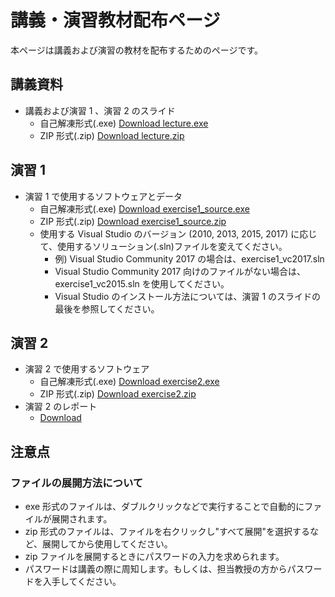 # 講義・演習教材配布ページ

本ページは講義および演習の教材を配布するためのページです。

## 講義資料

* 講義および演習 1 、演習 2 のスライド
    * 自己解凍形式(.exe) [Download lecture.exe](https://github.com/carele-imgrecog/carele-imgrecog.github.io/releases/download/___version___/lecture.exe)
    * ZIP 形式(.zip) [Download lecture.zip](https://github.com/carele-imgrecog/carele-imgrecog.github.io/releases/download/___version___/lecture.zip)

## 演習 1

* 演習 1 で使用するソフトウェアとデータ
    * 自己解凍形式(.exe) [Download exercise1\_source.exe](https://github.com/carele-imgrecog/carele-imgrecog.github.io/releases/download/___version___/exercise1.exe)
    * ZIP 形式(.zip) [Download exercise1\_source.zip](https://github.com/carele-imgrecog/carele-imgrecog.github.io/releases/download/___version___/exercise1.zip)
    * 使用する Visual Studio のバージョン (2010, 2013, 2015, 2017) に応じて、使用するソリューション(.sln)ファイルを変えてください。
        * 例) Visual Studio Community 2017 の場合は、exercise1\_vc2017.sln
        * Visual Studio Community 2017 向けのファイルがない場合は、exercise1\_vc2015.sln を使用してください。
        * Visual Studio のインストール方法については、演習 1 のスライドの最後を参照してください。

## 演習 2

* 演習 2 で使用するソフトウェア
    * 自己解凍形式(.exe) [Download exercise2.exe](https://github.com/carele-imgrecog/carele-imgrecog.github.io/releases/download/___version___/exercise2.exe)
    * ZIP 形式(.zip) [Download exercise2.zip](https://github.com/carele-imgrecog/carele-imgrecog.github.io/releases/download/___version___/exercise2.zip)
* 演習 2 のレポート
    * [Download](https://github.com/carele-imgrecog/carele-imgrecog.github.io/releases/download/___version___/exercise2_report.doc)

## 注意点

### ファイルの展開方法について

* exe 形式のファイルは、ダブルクリックなどで実行することで自動的にファイルが展開されます。
* zip 形式のファイルは、ファイルを右クリックし"すべて展開"を選択するなど、展開してから使用してください。
* zip ファイルを展開するときにパスワードの入力を求められます。
* パスワードは講義の際に周知します。もしくは、担当教授の方からパスワードを入手してください。


